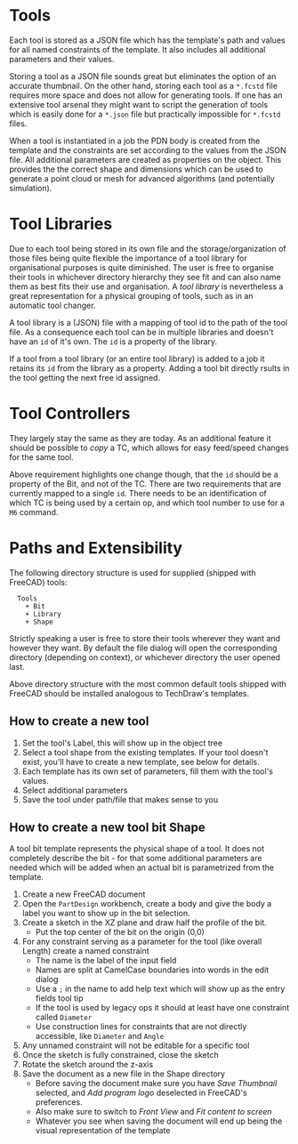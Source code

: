 # Tools

Each tool is stored as a JSON file which has the template's path and values for all named constraints of the template.
It also includes all additional parameters and their values.

Storing a tool as a JSON file sounds great but eliminates the option of an accurate thumbnail. On the other hand,
storing each tool as a `*.fcstd` file requires more space and does not allow for generating tools. If one has an
extensive tool arsenal they might want to script the generation of tools which is easily done for a `*.json` file but
practically impossible for `*.fcstd` files.

When a tool is instantiated in a job the PDN body is created from the template and the constraints are set according
to the values from the JSON file. All additional parameters are created as properties on the object. This provides the
the correct shape and dimensions which can be used to generate a point cloud or mesh for advanced algorithms (and
potentially simulation).

# Tool Libraries

Due to each tool being stored in its own file and the storage/organization of those files being quite flexible the
importance of a tool library for organisational purposes is quite diminished. The user is free to organise their tools
in whichever directory hierarchy they see fit and can also name them as best fits their use and organisation. A
_tool library_ is nevertheless a great representation for a physical grouping of tools, such as in an automatic tool
changer.

A tool library is a (JSON) file with a mapping of tool id to the path of the tool file. As a consequence each tool
can be in multiple libraries and doesn't have an `id` of it's own. The `id` is a property of the library.

If a tool from a tool library (or an entire tool library) is added to a job it retains its `id` from the library as a
property. Adding a tool bit directly rsults in the tool getting the next free id assigned.

# Tool Controllers

They largely stay the same as they are today. As an additional feature it should be possible to _copy_ a TC, which
allows for easy feed/speed changes for the same tool.

Above requirement highlights one change though, that the `id` should be a property of the Bit, and not of the TC.
There are two requirements that are currently mapped to a single `id`. There needs to be an identification of which
TC is being used by a certain op, and which tool number to use for a `M6` command.

# Paths and Extensibility

The following directory structure is used for supplied (shipped with FreeCAD) tools:
```
  Tools
    + Bit
    + Library
    + Shape
```

Strictly speaking a user is free to store their tools wherever they want and however they want. By default the file
dialog will open the corresponding directory (depending on context), or whichever directory the user opened last.

Above directory structure with the most common default tools shipped with FreeCAD should be installed analogous to
TechDraw's templates.

## How to create a new tool

1. Set the tool's Label, this will show up in the object tree
1. Select a tool shape from the existing templates. If your tool doesn't exist, you'll have to create a new template,
   see below for details.
1. Each template has its own set of parameters, fill them with the tool's values.
1. Select additional parameters
1. Save the tool under path/file that makes sense to you


## How to create a new tool bit Shape

A tool bit template represents the physical shape of a tool. It does not completely describe the bit - for that some
additional parameters are needed which will be added when an actual bit is parametrized from the template.

1. Create a new FreeCAD document
1. Open the `PartDesign` workbench, create a body and give the body a label you want to show up in the bit selection.
1. Create a sketch in the XZ plane and draw half the profile of the bit.
   * Put the top center of the bit on the origin (0,0)
1. For any constraint serving as a parameter for the tool (like overall Length) create a named constraint
   * The name is the label of the input field
   * Names are split at CamelCase boundaries into words in the edit dialog
   * Use a `;` in the name to add help text which will show up as the entry fields tool tip
   * If the tool is used by legacy ops it should at least have one constraint called `Diameter`
   * Use construction lines for constraints that are not directly accessible, like `Diameter` and `Angle`
1. Any unnamed constraint will not be editable for a specific tool
1. Once the sketch is fully constrained, close the sketch
1. Rotate the sketch around the z-axis
1. Save the document as a new file in the Shape directory
   * Before saving the document make sure you have _Save Thumbnail_ selected, and _Add program logo_ deselected in
     FreeCAD's preferences.
   * Also make sure to switch to _Front View_ and _Fit content to screen_
   * Whatever you see when saving the document will end up being the visual representation of the template
